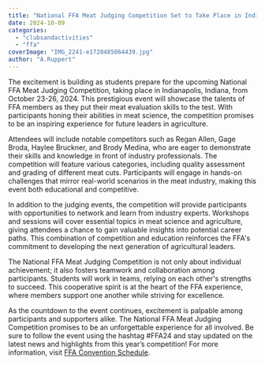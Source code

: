 ```yaml
---
title: "National FFA Meat Judging Competition Set to Take Place in Indianapolis"
date: 2024-10-09
categories: 
  - "clubsandactivities"
  - "ffa"
coverImage: "IMG_2241-e1728485064439.jpg"
author: "A.Ruppert"
---
```


The excitement is building as students prepare for the upcoming National FFA Meat Judging Competition, taking place in Indianapolis, Indiana, from October 23-26, 2024. This prestigious event will showcase the talents of FFA members as they put their meat evaluation skills to the test. With participants honing their abilities in meat science, the competition promises to be an inspiring experience for future leaders in agriculture.

Attendees will include notable competitors such as Regan Allen, Gage Broda, Haylee Bruckner, and Brody Medina, who are eager to demonstrate their skills and knowledge in front of industry professionals. The competition will feature various categories, including quality assessment and grading of different meat cuts. Participants will engage in hands-on challenges that mirror real-world scenarios in the meat industry, making this event both educational and competitive.

In addition to the judging events, the competition will provide participants with opportunities to network and learn from industry experts. Workshops and sessions will cover essential topics in meat science and agriculture, giving attendees a chance to gain valuable insights into potential career paths. This combination of competition and education reinforces the FFA's commitment to developing the next generation of agricultural leaders.

The National FFA Meat Judging Competition is not only about individual achievement; it also fosters teamwork and collaboration among participants. Students will work in teams, relying on each other's strengths to succeed. This cooperative spirit is at the heart of the FFA experience, where members support one another while striving for excellence.

As the countdown to the event continues, excitement is palpable among participants and supporters alike. The National FFA Meat Judging Competition promises to be an unforgettable experience for all involved. Be sure to follow the event using the hashtag #FFA24 and stay updated on the latest news and highlights from this year’s competition! For more information, visit [FFA Convention Schedule](https://convention.ffa.org/schedule/).
